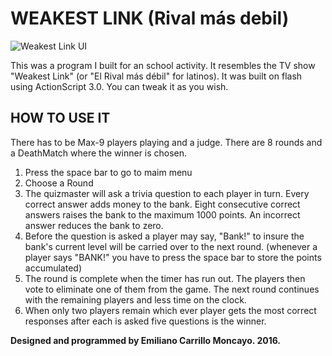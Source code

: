 # WEAKEST LINK (Rival más debil)

![Weakest Link UI](https://raw.githubusercontent.com/emiliano-carrillo/Weakest-Link-RIvalMasDebil/master/Captura%20de%20pantalla%202016-12-22%20a%20la(s)%2014.26.37.png)

This was a program I built for an school activity. It resembles the TV show "Weakest Link" (or "El Rival más débil" for latinos). 
It was built on flash using ActionScript 3.0.
You can tweak it as you wish.

## HOW TO USE IT
There has to be Max-9 players playing and a judge. 
There are 8 rounds and a DeathMatch where the winner is chosen.

1. Press the space bar to go to maim menu
2. Choose a Round
3. The quizmaster will ask a trivia question to each player in turn. Every correct answer adds money to the bank. Eight consecutive correct answers raises the bank to the maximum 1000 points. An incorrect answer reduces the bank to zero.
4. Before the question is asked a player may say, "Bank!" to insure the bank's current level will be carried over to the next round. (whenever a player says "BANK!" you have to press the space bar to store the points accumulated) 
5. The round is complete when the timer has run out. The players then vote to eliminate one of them from the game. The next round continues with the remaining players and less time on the clock.
7. When only two players remain which ever player gets the most correct responses after each is asked five questions is the winner.

**Designed and programmed by Emiliano Carrillo Moncayo. 2016.**
